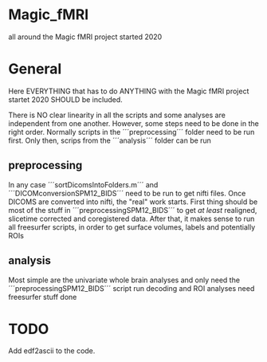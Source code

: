 # Magic_fMRI
all around the Magic fMRI project started 2020

# General
Here EVERYTHING that has to do ANYTHING with the Magic fMRI project startet 2020 SHOULD be included.

There is NO clear linearity in all the scripts and some analyses are independent from one another.
However, some steps need to be done in the right order. Normally scripts in the ´´´preprocessing´´´ folder need to be run first. Only then, scrips from the ´´´analysis´´´ folder can be run

## preprocessing
In any case ´´´sortDicomsIntoFolders.m´´´ and ´´´DICOMconversionSPM12_BIDS´´´ need to be run to get nifti files.
Once DICOMS are converted into nifti, the "real" work starts. First thing should be most of the stuff in ´´´preprocessingSPM12_BIDS´´´ to get *at least* realigned, slicetime corrected and coregistered data.
After that, it makes sense to run all freesurfer scripts, in order to get surface volumes, labels and potentially ROIs

## analysis
Most simple are the univariate whole brain analyses and only need the ´´´preprocessingSPM12_BIDS´´´ script run
decoding and ROI analyses need freesurfer stuff done

# TODO
Add edf2ascii to the code.
